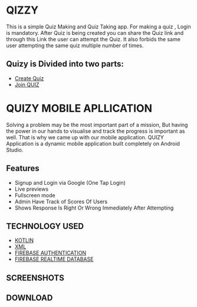 # QIZZY

This is a simple Quiz Making and Quiz Taking app. For making a quiz , Login is mandatory. 
After Quiz is being created you can share the Quiz link and through this Link the user can attempt the Quiz. It also forbids the same user attempting the same quiz multiple number of times.

## Quizy is Divided into two parts:

 - [Create Quiz](https://github.com/shivenducs1136/Quizy/blob/main/app/src/main/java/com/bitwisor/quizy/fragments/CreateFragment.kt)
 - [Join QUIZ](https://github.com/shivenducs1136/Quizy/blob/main/app/src/main/java/com/bitwisor/quizy/fragments/joinFragments/JoinHomeFragment.kt)
 
 # QUIZY MOBILE APLLICATION
 Solving a problem may be the most important part of a mission, But having the power in our hands to visualise and track the progress is important as well. That is why we came up with our mobile application. QUIZY Application is a dynamic mobile application built completely on Android Studio.
 
 ## Features

- Signup and Login via Google (One Tap Login)
- Live previews
- Fullscreen mode
- Admin Have Track of Scores Of Users
- Shows Response Is Right Or Wrong Immediately After Attempting

## TECHNOLOGY USED
- [KOTLIN](https://www.w3schools.com/kotlin/index.php)
- [XML](https://developer.mozilla.org/en-US/docs/Web/XML/XML_introduction)
- [FIREBASE AUTHENTICATION](https://firebase.google.com/products/auth?gclid=EAIaIQobChMIkI3oq9j9-AIVephmAh04fgQTEAAYASAAEgJwoPD_BwE&gclsrc=aw.ds) 
- [FIREBASE REALTIME DATABASE](https://firebase.google.com/docs/database)

## SCREENSHOTS


## DOWNLOAD


